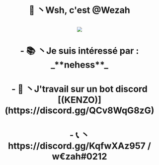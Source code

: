 <h1 align="center">🌙 丶Wsh, c'est @Wezah</h1>

<p align="center"><br>
  <a href="https://github.com/Wezah">
    <img src="https://discord.c99.nl/widget/theme-3/807639128257855517.png"/>
     </a>
</p>

<h1 align="center">- 📚 丶Je suis intéressé par : _**nehess**_

<h1 align="center">- 🌊 丶J'travail sur un bot discord [(KENZO)](https://discord.gg/QCv8WqG8zG)

<h1 align="center">- 📞 丶https://discord.gg/KqfwXAz957 / w€zah#0212
